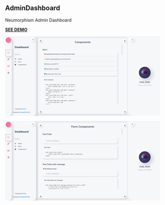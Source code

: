 ## AdminDashboard
Neumorphism Admin Dashboard

[**SEE DEMO**](https://bquangdinh.github.io/AdminDashboard/Pages/basic.html)

![Preview 1](https://github.com/bquangDinh/AdminDashboard/blob/master/Assets/images/demo_preview.png)

![Preview 2](https://github.com/bquangDinh/AdminDashboard/blob/master/Assets/images/demo_preview_1.png)

